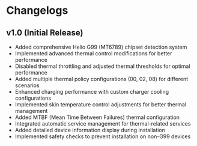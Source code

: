 # Changelogs

## v1.0 (Initial Release)

- Added comprehensive Helio G99 (MT6789) chipset detection system
- Implemented advanced thermal control modifications for better performance
- Disabled thermal throttling and adjusted thermal thresholds for optimal performance
- Added multiple thermal policy configurations (00, 02, 08) for different scenarios
- Enhanced charging performance with custom charger cooling configurations
- Implemented skin temperature control adjustments for better thermal management
- Added MTBF (Mean Time Between Failures) thermal configuration
- Integrated automatic service management for thermal-related services
- Added detailed device information display during installation
- Implemented safety checks to prevent installation on non-G99 devices
